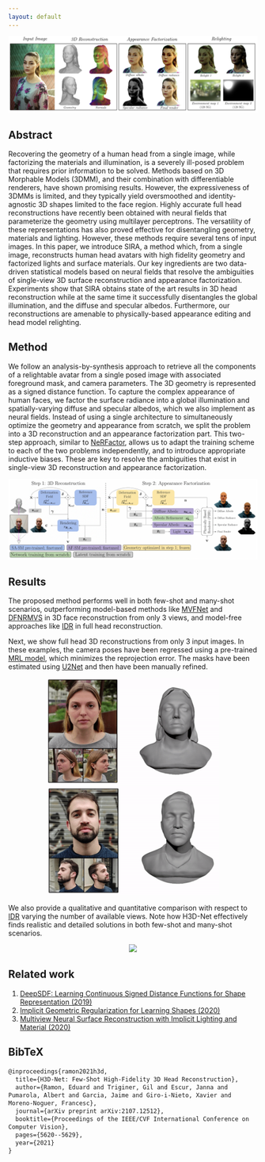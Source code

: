 ```yaml
---
layout: default
---
```


![](assets/images/teaser.png)

## Abstract

Recovering the geometry of a human head from a single image, while factorizing the materials and illumination, is a severely ill-posed problem that requires prior information to be solved. Methods based on 3D Morphable Models (3DMM), and their combination with differentiable renderers, have shown promising results. However, the expressiveness of 3DMMs is limited, and they typically yield oversmoothed and identity-agnostic 3D shapes limited to the face region. Highly accurate full head reconstructions have recently been obtained with neural fields that parameterize the geometry using multilayer perceptrons. The versatility of these representations has also proved effective for disentangling geometry, materials and lighting. However, these methods require several tens of input images. In this paper, we introduce SIRA, a method which, from a single image, reconstructs human head avatars with high fidelity geometry and factorized lights and surface materials. Our key ingredients are two data-driven statistical models based on neural fields that resolve the ambiguities of single-view 3D surface reconstruction and appearance factorization. Experiments show that SIRA obtains state of the art results in 3D head reconstruction while at the same time it successfully disentangles the global illumination, and the diffuse and specular albedos. Furthermore, our reconstructions are amenable to physically-based appearance editing and head model relighting.

## Method

We follow an analysis-by-synthesis approach to retrieve all the components of a relightable avatar from a single posed image with associated foreground mask, and camera parameters. The 3D geometry is represented as a signed distance function. To capture the complex appearance of human faces, we factor the surface radiance into a global illumination and spatially-varying diffuse and specular albedos, which we also implement as neural fields. Instead of using a single architecture to simultaneously optimize the geometry and appearance from scratch, we split the problem into a 3D reconstruction and an appearance factorization part. This two-step approach, similar to [NeRFactor](https://dl.acm.org/doi/abs/10.1145/3478513.3480496), allows us to adapt the training scheme to each of the two problems independently, and to introduce appropriate inductive biases. These are key to resolve the ambiguities that exist in single-view 3D reconstruction and appearance factorization.

![](assets/images/method.png)

## Results

The proposed method performs well in both few-shot and many-shot scenarios, outperforming model-based methods like [MVFNet](https://openaccess.thecvf.com/content_CVPR_2019/papers/Wu_MVF-Net_Multi-View_3D_Face_Morphable_Model_Regression_CVPR_2019_paper.pdf) and [DFNRMVS](https://openaccess.thecvf.com/content_CVPR_2020/papers/Bai_Deep_Facial_Non-Rigid_Multi-View_Stereo_CVPR_2020_paper.pdf) in 3D face reconstruction from only 3 views, and model-free approaches like [IDR](https://arxiv.org/abs/2003.09852) in full head reconstruction.

Next, we show full head 3D reconstructions from only 3 input images. In these examples, the camera poses have been regressed using a pre-trained [MRL model](https://openaccess.thecvf.com/content_ICCVW_2019/papers/GMDL/Ramon_Hyperparameter-Free_Losses_for_Model-Based_Monocular_Reconstruction_ICCVW_2019_paper.pdf), which minimizes the reprojection error. The masks have been estimated using [U2Net](https://arxiv.org/pdf/2005.09007.pdf) and then have been manually refined.

<p align="center">
  <img src="assets/images/3-views-1.gif" width="350" />
  <img src="assets/images/3-views-2.gif" width="350" />
</p>

We also provide a qualitative and quantitative comparison with respect to [IDR](https://arxiv.org/abs/2003.09852) varying the number of available views. Note how H3D-Net effectively finds realistic and detailed solutions in both few-shot and many-shot scenarios.

<p align="center">
  <img src="assets/images/h3dnet-idr.gif" />
</p>

## Related work

1. [DeepSDF: Learning Continuous Signed Distance Functions for Shape Representation (2019)](https://arxiv.org/abs/1901.05103)
2. [Implicit Geometric Regularization for Learning Shapes (2020)](https://arxiv.org/abs/2002.10099)
3. [Multiview Neural Surface Reconstruction with Implicit Lighting and Material (2020)](https://arxiv.org/abs/2003.09852)

## BibTeX

```
@inproceedings{ramon2021h3d,
  title={H3D-Net: Few-Shot High-Fidelity 3D Head Reconstruction},
  author={Ramon, Eduard and Triginer, Gil and Escur, Janna and Pumarola, Albert and Garcia, Jaime and Giro-i-Nieto, Xavier and Moreno-Noguer, Francesc},
  journal={arXiv preprint arXiv:2107.12512},
  booktitle={Proceedings of the IEEE/CVF International Conference on Computer Vision},
  pages={5620--5629},
  year={2021}
}
```
